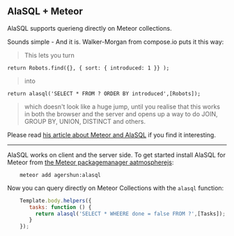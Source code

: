 ## AlaSQL + Meteor

AlaSQL supports querieng directly on Meteor collections. 

Sounds simple - And it is. Walker-Morgan from compose.io puts it this way:


>This lets you turn
>
    return Robots.find({}, { sort: { introduced: 1 }} ); 
>     
>into
>
    return alasql('SELECT * FROM ? ORDER BY introduced',[Robots]);  
>
>which doesn't look like a huge jump, until you realise that this works in both the browser and the server and opens up a way to do JOIN, GROUP BY, UNION, DISTINCT and others.

Please read [his article about Meteor and AlaSQL](https://www.compose.io/articles/meteor-sql-and-other-databases/) if you find it interesting. 

----

AlaSQL works on client and the server side. To get started install AlaSQL for Meteor from [the Meteor packagemanager aatmospherejs](https://atmospherejs.com/agershun/alasql):

```
    meteor add agershun:alasql
```

Now you can query directly on Meteor Collections with the `alasql` function: 

```js
    Template.body.helpers({
       tasks: function () {
         return alasql('SELECT * WHEERE done = false FROM ?',[Tasks]);
       }
    });
```
